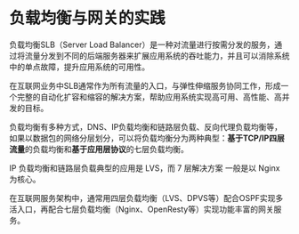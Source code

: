 # 负载均衡与网关的实践

负载均衡SLB（Server Load Balancer）是一种对流量进行按需分发的服务，通过将流量分发到不同的后端服务器来扩展应用系统的吞吐能力，并且可以消除系统中的单点故障，提升应用系统的可用性。

在互联网业务中SLB通常作为所有流量的入口，与弹性伸缩服务协同工作，形成一个完整的自动化扩容和缩容的解决方案，帮助应用系统实现高可用、高性能、高并发的目标。

负载均衡有多种方式，DNS、IP负载均衡和链路层负载、反向代理负载均衡等，如果以数据包的网络分层划分，可以将负载均衡分为两种典型：**基于TCP/IP四层流量**的负载均衡和**基于应用层协议**的七层负载均衡。

IP 负载均衡和链路层负载典型的应用是 LVS，而 7 层解决方案 一般是以 Nginx 为核心。 

在互联网服务架构中，通常用四层负载均衡（LVS、DPVS等）配合OSPF实现多活入口，再配合七层负载均衡（Nginx、OpenResty等）实现功能丰富的网关服务。


